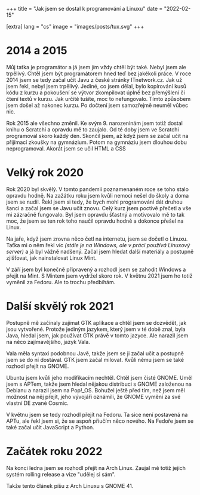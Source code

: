 +++
title = "Jak jsem se dostal k programování a Linuxu"
date = "2022-02-15"

[extra]
lang = "cs"
image = "images/posts/tux.svg"
+++

# 2014 a 2015

Můj taťka je programátor a já jsem jím vždy chtěl být také. Nebyl jsem ale trpělivý. Chtěl jsem být programátorem hned teď bez jakékoli práce. V roce 2014 jsem se tedy začal učit Javu z české stránky ITnetwork.cz. Jak už jsem řekl, nebyl jsem trpělivý. Jediné, co jsem dělal, bylo kopírování kusů kódu z kurzu a pokoušení se výtvor zkompilovat úplně bez přemýšlení či čtení textů v kurzu. Jak určitě tušíte, moc to nefungovalo. Tímto způsobem jsem došel až nakonec kurzu. Po dočtení jsem samozřejmě neuměl vůbec nic.

Rok 2015 ale všechno změnil. Ke svým 9. narozeninám jsem totiž dostal knihu o Scratchi a opravdu mě to zaujalo. Od té doby jsem ve Scratchi programoval skoro každý den. Skončil jsem, až když jsem se začal učit na přijímací zkoušky na gymnázium. Potom na gymnáziu jsem dlouhou dobu neprogramoval. Akorát jsem se učil HTML a CSS

# Velký rok 2020

Rok 2020 byl skvělý. V tomto pandemií poznamenaném roce se toho stalo opravdu hodně. Na zažátku roku jsem kvůli nemoci nešel do školy a doma jsem se nudil. Řekl jsem si tedy, že bych mohl programování dát druhou šanci a začal jsem se Javu učit znovu. Celý kurz jsem poctivě přečetl a vše mi zázračně fungovalo. Byl jsem opravdu šťastný a motivovalo mě to tak moc, že jsem se ten rok toho naučil opravdu hodně a dokonce přešel na Linux.

Na jaře, když jsem zrovna něco četl na internetu, jsem se dočetl o Linuxu. Taťka mi o něm řekl víc *(stále je na Windows, ale v práci používá Linuxový server)* a já byl vážně nadšený. Začal jsem hledat další materiály a postupně zjišťovat, jak nainstalovat Linux Mint.

V září jsem byl konečně připravený a rozhodl jsem se zahodit Windows a přejít na Mint. S Mintem jsem vydržel skoro rok. V květnu 2021 jsem ho totiž vyměnil za Fedoru. Ale to trochu předbíhám.

# Další skvělý rok 2021

Postupně mě začínaly zajímat GTK aplikace a chtěl jsem se dozvědět, jak jsou vytvořené. Protože jediným jazykem, který jsem v té době znal, byla Java, hledal jsem, jak používat GTK právě v tomto jazyce. Ale narazil jsem na něco zajímavějšího, jazyk Vala.

Vala měla syntaxi podobnou Javě, takže jsem se ji začal učit a postupně jsem se do ní dostával. GTK jsem začal milovat. Kvůli němu jsem se také rozhodl přejít na GNOME.

Ubuntu jsem kvůli jeho modifikacím nechtěl. Chtěl jsem čisté GNOME. Uměl jsem s APTem, takže jsem hledal nějakou distribuci s GNOME založenou na Debianu a narazil jsem na Pop!_OS. Bohužel ještě před tím, než jsem měl možnost na něj přejít, jeho vývojáři oznámili, že GNOME vymění za své vlastní DE zvané Cosmic.

V květnu jsem se tedy rozhodl přejít na Fedoru. Ta sice není postavená na APTu, ale řekl jsem si, že se aspoň přiučím něco nového. Na Fedoře jsem se také začal učit JavaScript a Python.

# Začátek roku 2022

Na konci ledna jsem se rozhodl přejít na Arch Linux. Zaujal mě totiž jejich systém rolling release a vize "udělej si sám".

Takže tento článek píšu z Arch Linuxu s GNOME 41.
